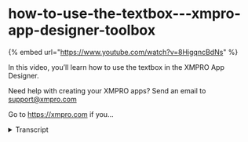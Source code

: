 # how-to-use-the-textbox---xmpro-app-designer-toolbox
{% embed url="https://www.youtube.com/watch?v=8HigqncBdNs" %}



In this video, you’ll learn how to use the textbox in the XMPRO App Designer.

Need help with creating your XMPRO apps? Send an email to support@xmpro.com

Go to https://xmpro.com if you...
<details>
<summary>Transcript</summary>In this video, you’ll learn how to use the textbox in the XMPRO App Designer.

Need help with creating your XMPRO apps? Send an email to support@xmpro.com

Go to https://xmpro.com if you...
welcome to another training video from

XM pro in this video we will look at

textbox control and how to use it in app

designer you use the textbox control

when you intend to capture some input

from the user it is slightly different

than a basic text control text only

displays a static value and does not

allow a user to capture or input any

text and inside it whereas the textbox

if you drag it across will provide a

user a placeholder where they can come

in and type a value in in order to

configure the textbox we can go to its

block properties starting with the

appearance we have a standard visible

and a styling mode option visible

specifies if the control should be

visible or not

styling mode just changes the stall in

which it is displayed placeholder

suggests what what value it should

display or background text it should

display if there is no value attached

something like that tooltip basically

lets you specify a bit of text which

will be displayed when I use the hovers

over the control and a Clear button

simply adds a button at the end which is

used to clear the value that is being

displayed inside the control and

behavior we have certain modes where you

can select between text password email

etc each one of them will change the

behavior of the controls slightly for

example a search could add a bit of an

icon making it password will not let

what you type in be visible on the

screen and similarly there are a few

more options you also have an option to

specify max length if you specify a

character limit then I user will not be

able to type more than that amount of

characters in the box

read-only will make the control

read-only and user will not be able to

type in disabled will also make the

control disabled and user will not be

able to interact with it

spellcheck simply disables or enables

browser spellcheck in that control

lastly we have a mask option where you

can define what sort of mask you allow

for user to be able to input data for

example if I just want to allow two

digit number I would type in that the

mask character is the the character

which will be displayed instead of the

value and lastly there is a message

which will be displayed if your value

does not satisfy satisfy the mask that

was specified more details around the

mask can be found in the help

documentation so we won't go into much

detail around that next we have a value

option where one can specify what value

certain controls should have so you can

see I have specified a static value now

if I save it and launch the app you will

see I have three controls the first one

was search control so there the search

icon next to it and also has the the

Clear button which I if I click clears

the value and displays the placeholder

that we specified to be displayed if

there is no value second one captures a

password and the last one does not

capture any character except digits

which I can specify like that you do the

mosque now if we go back we can also

assign a dynamic value to our boxes or

text boxes if you drag a text box into a

container which has a data source

attached for example a data repeater or

or any other control which allows the

data source

like I have one over here which has a

data source attached if I drag a text

box into that you will notice that in

value I am able to specify a dynamic

value so what that will do is on run

time it will not take a static value but

it will take the value which is bound to

that container so that's how you use a

text box control in app designer thank

you so much for watching
</details>